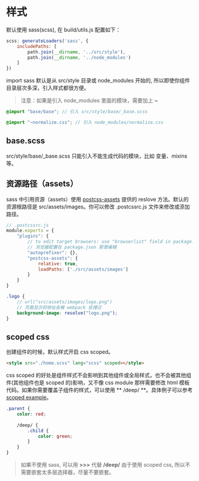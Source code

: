 # 样式
默认使用 sass(scss), 在 build/utils.js 配置如下：

```js
scss: generateLoaders('sass', {
    includePaths: [
        path.join(__dirname, '../src/style'),
        path.join(__dirname, '../node_modules')
    ]
})
```
import sass 默认是从 src/style 目录或 node_modules 开始的, 所以即使你组件目录层次多深，引入样式都很方便。
> 注意：如果是引入 node_modules 里面的模块，需要加上 **~**

```scss
@import "base/base"; // 引入 src/style/base/_base.scss

@import "~normalize.css"; // 引入 node_modules/normalize.css
```

## base.scss
src/style/base/_base.scss 只能引入不能生成代码的模块，比如 变量、mixins 等。 

## 资源路径（assets）
sass 中引用资源（assets）使用 [postcss-assets](https://github.com/borodean/postcss-assets) 提供的 reslove 方法。默认的资源根路径是 src/assets/images。你可以修改 .postcssrc.js 文件来修改或添加路径。

```js
// .postcssrc.js
module.exports = {
    "plugins": {
        // to edit target browsers: use "browserlist" field in package.json
        // 浏览器配置在 package.json 那里编辑
        "autoprefixer": {},
        "postcss-assets": {
            relative: true,
            loadPaths: ['./src/assets/images']
        }
    }
}
```

```scss
.logo {
    // url("src/assets/images/logo.png")
    // 页面显示的地址会被 webpack 处理过
    background-image: resolve("logo.png");
}
```

## scoped css
创建组件的时候，默认样式开启 css scoped。

```html
<style src="./home.scss" lang="scss" scoped></style>
```
css scoped 的好处是组件样式不会影响到其他组件或全局样式，也不会被其他组件(其他组件也是 scoped 的)影响，又不像 css module 那样需要修改 html 模板代码。如果你需要覆盖子组件的样式，可以使用 ** /deep/ **。具体例子可以参考 [scoped example](https://github.com/MMF-FE/vue-typescript/blob/master/template/src/components/views/scoped/scoped.scss)。

```scss
.parent {
    color: red;
    
    /deep/ {
        .child {
            color: green;
        }
    }
}
```
> 如果不使用 sass, 可以用 **>>>** 代替 **/deep/**
> 由于使用 scoped css, 所以不需要嵌套太多层选择器，尽量不要嵌套。